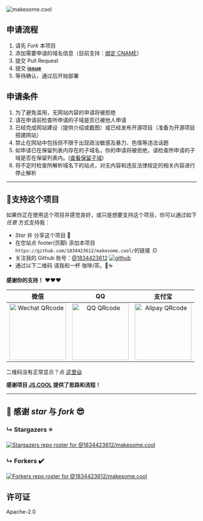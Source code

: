 ![makesome.cool](https://socialify.git.ci/1834423612/makesome.cool/image?description=1&descriptionEditable=%E4%B8%BA%E4%BD%A0%E6%9C%89%E8%B6%A3%E7%9A%84%E5%BC%80%E6%BA%90%E9%A1%B9%E7%9B%AE%E6%8F%90%E4%BE%9B%E5%85%8D%E8%B4%B9%E5%AD%90%E5%9F%9F%E5%90%8D%EF%BC%8C%E5%BF%AB%E6%9D%A5%E5%8A%A0%E5%85%A5%E4%B8%80%E8%B5%B7%20%E2%80%9C%E5%81%9A%E7%82%B9%E6%9C%89%E8%B6%A3%E7%9A%84%E2%80%9D%20%E5%90%A7%EF%BC%81&forks=1&issues=1&language=1&logo=https%3A%2F%2Fi.giphy.com%2Fmedia%2FKzJkzjggfGN5Py6nkT%2F200.webp&owner=1&pattern=Floating%20Cogs&pulls=1&stargazers=1&theme=Light)

<!--<div align="center"><img alt="github" src="https://i.giphy.com/media/KzJkzjggfGN5Py6nkT/200.webp" width="80" title="github"></div>

<div align="center">
    <h1>MAKESOME.COOL</h1>
    <p>为你有趣的开源项目提供免费子域名</p>
    <p>快来加入一起<span style="font-weight:bold;">“Make Some Cool” </span>吧！</p>
</div>-->


## 申请流程

1. 请先 *Fork* 本项目
2. 添加需要申请的域名信息（目前支持：[绑定 CNAME](https://github.com/1834423612/makesome.cool/blob/master/active_cname.js)）
3. 提交 Pull Request
4. 提交 **[issue](https://github.com/1834423612/makesome.cool/issues/new/choose)**
5. 等待确认，通过后开始部署

## 申请条件

1. 为了避免滥用，无网站内容的申请将被拒绝
2. 请在申请前检查所申请的子域是否已被他人申请
3. 已经完成网站建设（提供介绍或截图）或已经发布开源项目（准备为开源项目搭建网站）
4. 禁止在网站中包括但不限于出现政治敏感及暴力、色情等违法话题
5. 如申请已在保留列表内存在的子域名，你的申请将被拒绝，请检查所申请的子域是否在保留列表内。([查看保留子域](https://github.com/1834423612/makesome.cool/blob/master/reserve_name.js))
6. 将不定时检查所解析域名下的站点，对无内容和违反法律规定的相关内容进行停止解析

----

## :sparkling_heart:支持这个项目


如果你正在使用这个项目并感觉良好，或只是想要支持这个项目，你可以通过如下*任意* 方式支持我：

- *Star* 并 分享这个项目 :rocket:
- 在您站点 footer(页脚) 添加本项目 `https://github.com/1834423612/makesome.cool/`的链接 :D
- 关注我的 Github 账号：[@1834423612](https://github.com/1834423612) [![github](https://img.shields.io/github/followers/1834423612.svg?style=social&label=Followers)](https://github.com/1834423612)
- 通过以下二维码 请我和一杯 咖啡/茶。:tea::coffee:


**感谢你的支持！** :heart::heart::heart:

| 微信 | QQ | 支付宝 |
| :---: | :---: | :---: |
| <img src="https://cdn.jsdelivr.net/gh/1834423612/makesome.cool@images/wechat.png" alt="Wechat QRcode" width=150> | <img src="https://cdn.jsdelivr.net/gh/1834423612/makesome.cool@images/QQ.png" alt="QQ QRcode" width=150>| <img src="hhttps://cdn.jsdelivr.net/gh/1834423612/makesome.cool@images/alipay.png" alt="Alipay QRcode" width=150> |

二维码没有正常显示？点 [这里😃](http://doc.makesome.cool/pages/sponsor)

**感谢项目 [JS.COOL](https://github.com/willin/js.cool) 提供了思路和流程！**

----

## :tada: 感谢 *star* 与 *fork* :sunglasses:

### &#8627; Stargazers :star:
[![Stargazers repo roster for @1834423612/makesome.cool](https://reporoster.com/stars/1834423612/makesome.cool)](https://github.com/1834423612/makesome.cool/stargazers)


### &#8627; Forkers :heavy_check_mark:
[![Forkers repo roster for @1834423612/makesome.cool](https://reporoster.com/forks/1834423612/makesome.cool)](https://github.com/1834423612/makesome.cool/network/members)


## 许可证

Apache-2.0
